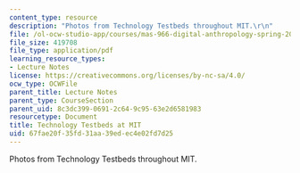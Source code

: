 ```yaml
---
content_type: resource
description: "Photos from Technology Testbeds throughout MIT.\r\n"
file: /ol-ocw-studio-app/courses/mas-966-digital-anthropology-spring-2003/67fae20f35fd31aa39edec4e02fd7d25_examplesatmit.pdf
file_size: 419708
file_type: application/pdf
learning_resource_types:
- Lecture Notes
license: https://creativecommons.org/licenses/by-nc-sa/4.0/
ocw_type: OCWFile
parent_title: Lecture Notes
parent_type: CourseSection
parent_uid: 8c3dc399-0691-2c64-9c95-63e2d6581983
resourcetype: Document
title: Technology Testbeds at MIT
uid: 67fae20f-35fd-31aa-39ed-ec4e02fd7d25
---
```

Photos from Technology Testbeds throughout MIT.
